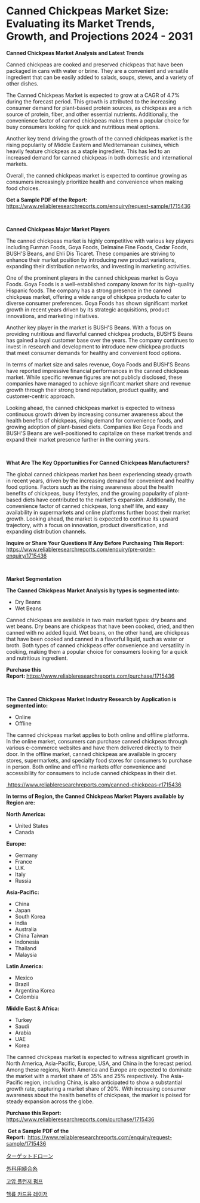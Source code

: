<p><h1>Canned Chickpeas Market Size: Evaluating its Market Trends, Growth, and Projections 2024 - 2031</h1></p><p><strong>Canned Chickpeas Market Analysis and Latest Trends</strong></p>
<p><p>Canned chickpeas are cooked and preserved chickpeas that have been packaged in cans with water or brine. They are a convenient and versatile ingredient that can be easily added to salads, soups, stews, and a variety of other dishes.</p><p>The Canned Chickpeas Market is expected to grow at a CAGR of 4.7% during the forecast period. This growth is attributed to the increasing consumer demand for plant-based protein sources, as chickpeas are a rich source of protein, fiber, and other essential nutrients. Additionally, the convenience factor of canned chickpeas makes them a popular choice for busy consumers looking for quick and nutritious meal options.</p><p>Another key trend driving the growth of the canned chickpeas market is the rising popularity of Middle Eastern and Mediterranean cuisines, which heavily feature chickpeas as a staple ingredient. This has led to an increased demand for canned chickpeas in both domestic and international markets.</p><p>Overall, the canned chickpeas market is expected to continue growing as consumers increasingly prioritize health and convenience when making food choices.</p></p>
<p><strong>Get a Sample PDF of the Report:&nbsp;</strong> <a href="https://www.reliableresearchreports.com/enquiry/request-sample/1715436">https://www.reliableresearchreports.com/enquiry/request-sample/1715436</a></p>
<p>&nbsp;</p>
<p><strong>Canned Chickpeas Major Market Players</strong></p>
<p><p>The canned chickpeas market is highly competitive with various key players including Furman Foods, Goya Foods, Delmaine Fine Foods, Cedar Foods, BUSH'S Beans, and Ehli Dis Ticaret. These companies are striving to enhance their market position by introducing new product variations, expanding their distribution networks, and investing in marketing activities.</p><p>One of the prominent players in the canned chickpeas market is Goya Foods. Goya Foods is a well-established company known for its high-quality Hispanic foods. The company has a strong presence in the canned chickpeas market, offering a wide range of chickpea products to cater to diverse consumer preferences. Goya Foods has shown significant market growth in recent years driven by its strategic acquisitions, product innovations, and marketing initiatives.</p><p>Another key player in the market is BUSH'S Beans. With a focus on providing nutritious and flavorful canned chickpea products, BUSH'S Beans has gained a loyal customer base over the years. The company continues to invest in research and development to introduce new chickpea products that meet consumer demands for healthy and convenient food options.</p><p>In terms of market size and sales revenue, Goya Foods and BUSH'S Beans have reported impressive financial performances in the canned chickpeas market. While specific revenue figures are not publicly disclosed, these companies have managed to achieve significant market share and revenue growth through their strong brand reputation, product quality, and customer-centric approach.</p><p>Looking ahead, the canned chickpeas market is expected to witness continuous growth driven by increasing consumer awareness about the health benefits of chickpeas, rising demand for convenience foods, and growing adoption of plant-based diets. Companies like Goya Foods and BUSH'S Beans are well-positioned to capitalize on these market trends and expand their market presence further in the coming years.</p></p>
<p>&nbsp;</p>
<p><strong>What Are The Key Opportunities For Canned Chickpeas Manufacturers?</strong></p>
<p><p>The global canned chickpeas market has been experiencing steady growth in recent years, driven by the increasing demand for convenient and healthy food options. Factors such as the rising awareness about the health benefits of chickpeas, busy lifestyles, and the growing popularity of plant-based diets have contributed to the market's expansion. Additionally, the convenience factor of canned chickpeas, long shelf life, and easy availability in supermarkets and online platforms further boost their market growth. Looking ahead, the market is expected to continue its upward trajectory, with a focus on innovation, product diversification, and expanding distribution channels.</p></p>
<p><strong>Inquire or Share Your Questions If Any Before Purchasing This Report:</strong> <a href="https://www.reliableresearchreports.com/enquiry/pre-order-enquiry/1715436">https://www.reliableresearchreports.com/enquiry/pre-order-enquiry/1715436</a></p>
<p>&nbsp;</p>
<p><strong>Market Segmentation</strong></p>
<p><strong>The Canned Chickpeas Market Analysis by types is segmented into:</strong></p>
<p><ul><li>Dry Beans</li><li>Wet Beans</li></ul></p>
<p><p>Canned chickpeas are available in two main market types: dry beans and wet beans. Dry beans are chickpeas that have been cooked, dried, and then canned with no added liquid. Wet beans, on the other hand, are chickpeas that have been cooked and canned in a flavorful liquid, such as water or broth. Both types of canned chickpeas offer convenience and versatility in cooking, making them a popular choice for consumers looking for a quick and nutritious ingredient.</p></p>
<p><strong>Purchase this Report:&nbsp;</strong><a href="https://www.reliableresearchreports.com/purchase/1715436">https://www.reliableresearchreports.com/purchase/1715436</a></p>
<p>&nbsp;</p>
<p><strong>The Canned Chickpeas Market Industry Research by Application is segmented into:</strong></p>
<p><ul><li>Online</li><li>Offline</li></ul></p>
<p><p>The canned chickpeas market applies to both online and offline platforms. In the online market, consumers can purchase canned chickpeas through various e-commerce websites and have them delivered directly to their door. In the offline market, canned chickpeas are available in grocery stores, supermarkets, and specialty food stores for consumers to purchase in person. Both online and offline markets offer convenience and accessibility for consumers to include canned chickpeas in their diet.</p></p>
<p><a href="https://www.reliableresearchreports.com/canned-chickpeas-r1715436">&nbsp;https://www.reliableresearchreports.com/canned-chickpeas-r1715436</a></p>
<p><strong>In terms of Region, the Canned Chickpeas Market Players available by Region are:</strong></p>
<p>
    <p> <strong> North America: </strong>
        <ul>
            <li>United States</li>
            <li>Canada</li>
        </ul>
        </p> 
    <p> <strong> Europe: </strong>
        <ul>
            <li>Germany</li>
            <li>France</li>
            <li>U.K.</li>
            <li>Italy</li>
            <li>Russia</li>
        </ul>
        </p> 
    <p> <strong> Asia-Pacific: </strong>
        <ul>
            <li>China</li>
            <li>Japan</li>
            <li>South Korea</li>
            <li>India</li>
            <li>Australia</li>
            <li>China Taiwan</li>
            <li>Indonesia</li>
            <li>Thailand</li>
            <li>Malaysia</li>
        </ul>
        </p> 
    <p> <strong> Latin America: </strong>
        <ul>
            <li>Mexico</li>
            <li>Brazil</li>
            <li>Argentina Korea</li>
            <li>Colombia</li>
        </ul>
        </p> 
    <p> <strong> Middle East & Africa: </strong>
        <ul>
            <li>Turkey</li>
            <li>Saudi</li>
            <li>Arabia</li>
            <li>UAE</li>
            <li>Korea</li>
        </ul>
    </p>
    </p>
<p><p>The canned chickpeas market is expected to witness significant growth in North America, Asia-Pacific, Europe, USA, and China in the forecast period. Among these regions, North America and Europe are expected to dominate the market with a market share of 35% and 25% respectively. The Asia-Pacific region, including China, is also anticipated to show a substantial growth rate, capturing a market share of 20%. With increasing consumer awareness about the health benefits of chickpeas, the market is poised for steady expansion across the globe.</p></p>
<p><strong>Purchase this Report: </strong><a href="https://www.reliableresearchreports.com/purchase/1715436">https://www.reliableresearchreports.com/purchase/1715436</a></p>
<p>&nbsp;<strong>Get a Sample PDF of the Report:&nbsp;&nbsp;</strong><a href="https://www.reliableresearchreports.com/enquiry/request-sample/1715436">https://www.reliableresearchreports.com/enquiry/request-sample/1715436</a></p>
<p><strong></strong></p>
<p><p><a href="https://medium.com/@thomasbaker655/%E3%82%BF%E3%83%BC%E3%82%B2%E3%83%83%E3%83%88%E3%83%89%E3%83%AD%E3%83%BC%E3%83%B3%E5%B8%82%E5%A0%B4%E3%81%AE%E8%A6%8F%E6%A8%A1%E3%81%A8%E5%B8%82%E5%A0%B4%E3%83%88%E3%83%AC%E3%83%B3%E3%83%89-%E5%AE%8C%E5%85%A8%E3%81%AA%E6%A5%AD%E7%95%8C%E6%A6%82%E8%A6%81-2024%E5%B9%B4%E3%81%8B%E3%82%892031%E5%B9%B4%E3%81%BE%E3%81%A7-e2bee8a2f9a9">ターゲットドローン</a></p><p><a href="https://medium.com/@jarredmertz53/%E6%89%8B%E8%A1%93%E7%94%A8%E7%B8%AB%E5%90%88%E7%B3%B8%E5%B8%82%E5%A0%B4%E3%81%AE%E5%88%86%E6%9E%90%E3%81%A82024%E5%B9%B4%E3%81%8B%E3%82%892031%E5%B9%B4%E3%81%BE%E3%81%A7%E3%81%AE%E4%BA%88%E6%B8%AC%E3%82%B5%E3%82%A4%E3%82%BA-cb8bbb5a0094">外科用縫合糸</a></p><p><a href="https://medium.com/@delaneywill28/%EA%B3%A0%EC%95%95-%ED%94%8C%EB%9F%B0%EC%A0%80-%ED%8E%8C%ED%94%84-%EC%8B%9C%EC%9E%A5%EC%9D%80-%EC%8B%9C%EC%9E%A5-%EC%A0%90%EC%9C%A0%EC%9C%A8-%ED%81%AC%EA%B8%B0-%EB%B0%8F-2031%EB%85%84%EA%B9%8C%EC%A7%80%EC%9D%98-%EC%98%88%EC%B8%A1-%ED%94%84%EB%A1%9C%EC%A0%9D%ED%8A%B8%EC%97%90-%EC%B4%88%EC%A0%90%EC%9D%84-%EB%A7%9E%EC%B6%A5%EB%8B%88%EB%8B%A4-274d815b73a3">고압 플런저 펌프</a></p><p><a href="https://medium.com/@dellkoepp03/%ED%97%AC%EB%A5%A8-%EC%B9%B4%EB%93%9C%EB%AE%B4-%EB%A0%88%EC%9D%B4%EC%A0%80-%EC%8B%9C%EC%9E%A5-%EA%B7%9C%EB%AA%A8-%EC%8B%9C%EC%9E%A5-%EC%A0%84%EB%A7%9D-%EB%B0%8F-%EC%8B%9C%EC%9E%A5-%EC%98%88%EC%B8%A1-2024%EB%85%84%EB%B6%80%ED%84%B0-2031%EB%85%84-1f908021ab5f">헬륨 카드뮴 레이저</a></p></p>